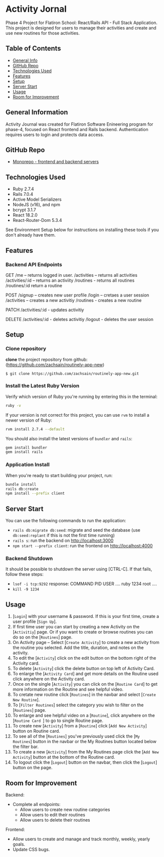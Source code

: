 # Activity Jornal

Phase 4 Project for Flatiron School: React/Rails API - Full Stack Application. This project is designed for users to manage their activities and create and use new routines for those activities.

## Table of Contents

- [General Info](#general-information)
- [GitHub Repo](#github-repo)
- [Technologies Used](#technologies-used)
- [Features](#features)
- [Setup](#setup)
- [Server Start](#server-start)
- [Usage](#usage)
- [Room for Improvement](#room-for-improvement)

## General Information

Activity Journal was created for Flatiron Software Enineering program for phase-4, focused on React frontend and Rails backend. Authentication requires users to login and protects data access.

## GitHub Repo

- [Monorepo - frontend and backend servers](https://github.com/zachsain/routinely-app-new)

## Technologies Used

- Ruby 2.7.4
- Rails 7.0.4
- Active Model Serializers
- NodeJS (v16), and npm
- bcrypt 3.1.7
- React 18.2.0
- React-Router-Dom 5.3.4

See Environment Setup below for instructions on installing these tools if you
don't already have them.

## Features

### Backend API Endpoints

GET 
/me – returns logged in user.
/activities – returns all activities 
/activities/:id – returns an activiity 
/routines - returns all routines
/routines/:id return a routine

POST 
/signup – creates new user profile
/login – cretaes a user session
/activities – creates a new activitiy 
/routines - creates a new routine

PATCH 
/activities/:id - updates activitiy 

DELETE
/activities/:id - deletes activitiy
/logout - deletes the user session


## Setup

### Clone repository

**clone** the project repository from github: (https://github.com/zachsain/routinely-app-new)

```console
$ git clone https://github.com/zachsain/routinely-app-new.git
```

### Install the Latest Ruby Version

Verify which version of Ruby you're running by entering this in the terminal:

```sh
ruby -v
```

If your version is not correct for this project, you can use `rvm` to install a newer version of Ruby:

```sh
rvm install 2.7.4 --default
```

You should also install the latest versions of `bundler` and `rails`:

```sh
gem install bundler
gem install rails
```

### Application Install

When you're ready to start building your project, run:

```sh
bundle install
rails db:create
npm install --prefix client
```

## Server Start

You can use the following commands to run the application:

- `rails db:migrate db:seed`: migrate and seed the database (use `db:seed:replant` if this is not the first time running)
- `rails s`: run the backend on [http://localhost:3000](http://localhost:3000)
- `npm start --prefix client`: run the frontend on
  [http://localhost:4000](http://localhost:4000)

### Backend Shutdown

It should be possible to shutdown the server using [CTRL-C]. If that fails, follow these steps:

- `lsof -i tcp:9292`
  response:
  COMMAND PID USER ....
  ruby 1234 root ....
- `kill -9 1234`

## Usage

1. [`Login`] with your username & password. If this is your first time, create a user profile [`Sign Up`].
2. If first time user you can start by creating a new Activity on the [`Activitiy`] page. Or if you want to create or browse routines you can do so on the [`Routines`] page. 
3. On Activity page – Select [`Create Activity`] to create a new activity from the routine you selected. Add the title, duration, and notes on the activity. 
4. To edit the [`Activity`] click on the edit button on the bottom right of the Activity card. 
5. To delete [`Activity`] click the delete button on top left of Activity Card.
6. To enlarge the [`Activity Card`] and get more details on the Routine used click anywhere on the Activity card.
7. Once on the single [`Activity`] you can click on the [`Routine Card`] to get more information on the Routine and see helpful video. 
8. To cretate new routine click [`Routines`] in the navbar and select [`Create New Routine`]. 
9. To [`Filter Routines`] select the category you wish to filter on the [`Routines`] page. 
10. To enlarge and see helpful video on a [`Routine`], click anywhere on the [`Routine Card `] to go to single Routine page. 
11. To create new [`Activity`] from a [`Routine`] click [`Add New Activity`] button on Routine card. 
12. To see all of the [`Routines`] you've previously used click the [`My Routines`] button in the navbar or the My Routines button located below the filter bar. 
13. To create a new [`Activity`] from the My Routines page click the [`Add New Activity`] button at the bottom of the Routine card.
14. To logout click the [`Logout`] button on the navbar, then click the [`Logout`] button on the page.


## Room for Improvement

Backend:

- Complete all endpoints: 
    - Allow users to create new routine categories
    - Allow users to edit their routines 
    - Allow users to delete their routines

Frontend:

- Allow users to create and manage and track monthly, weekly, yearly goals.
- Update CSS bugs. 

